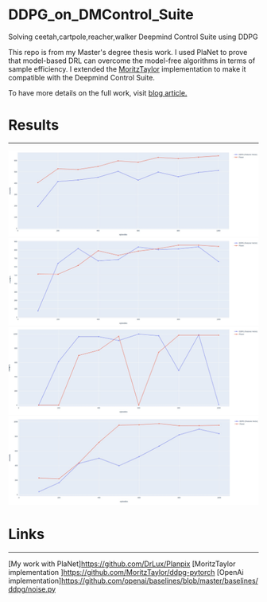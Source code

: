 # DDPG_on_DMControl_Suite
Solving ceetah,cartpole,reacher,walker Deepmind Control Suite using DDPG

This repo is from my Master's degree thesis work.
I used PlaNet to prove that model-based DRL can overcome the model-free algorithms in terms of sample efficiency.
I extended the [MoritzTaylor](https://github.com/MoritzTaylor/ddpg-pytorch) implementation to make it compatible with the Deepmind Control Suite. 

To have more details on the full work, visit [blog article.](https://drlux.github.io/planpix.html)

# Results
------------
![ceetah_planet_vs_ddpg](https://raw.githubusercontent.com/DrLux/Planpix/master/images/ceetah_planet_vs_ddpg.jpg?token=ADY2SMLWUAPFPPU4JNXKQS27YJYGS)
![cartpole_planet_vs_ddpg](https://raw.githubusercontent.com/DrLux/Planpix/master/images/cartpole_planet_vs_ddpg.jpg?token=ADY2SMPTHHRUXMDSSM6UBR27YJYCQ)
![reacher_planet_vs_ddpg](https://raw.githubusercontent.com/DrLux/Planpix/master/images/reacher_planet_vs_ddpg.jpg?token=ADY2SMM4XWCNZGRRW3JZWJC7YJYHU)
![walker_planet_vs_ddpg](https://raw.githubusercontent.com/DrLux/Planpix/master/images/walker_planet_vs_ddpg.jpg?token=ADY2SMNTFGC7XWTOZY7XZTK7YJYJ2)


# Links
----------------
[My work with PlaNet]https://github.com/DrLux/Planpix
[MoritzTaylor implementation ]https://github.com/MoritzTaylor/ddpg-pytorch
[OpenAi implementation]https://github.com/openai/baselines/blob/master/baselines/ddpg/noise.py
